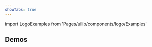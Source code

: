 ```yaml
---
showTabs: true
---
```


import LogoExamples from 'Pages/uilib/components/logo/Examples'

## Demos

<LogoExamples />
